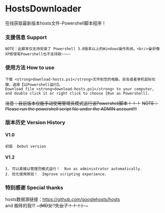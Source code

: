 # HostsDownloader
在线获取最新版本hosts文件-Powershell脚本程序！

### 支援信息 Support

    NOTE：此脚本仅支持安装了 Powershell 3.0版本以上的Windows操作系统。<br/>😭好像XP即使有Powershell也不支持欸~~~~
    
### 使用方法 How to use

    下载 <strong>download-hosts.ps1</strong>文件到您的电脑，双击或者单机鼠标右键，选择【以Powershell运行】。
    Download file <strong>download-hosts.ps1</strong> to your computer, and double click it or right click to choose [Run as Powershell].

<del> 注意：目前版本仅能手动使用管理员模式运行该Powershell脚本！！！</del>
<del>  NOTE：Please run the powershell script file under the ADMIN account!!! </del>

### 版本历史 Version History
#### V1.0 
    初版  Debut version

#### V1.2
    1. 可以直接以管理员模式运行！  Run as administrator automatically. 
    2. 优化使用体验！  Improve scripting experience.

### 特别感谢 Special thanks
hosts数据源链接：https://github.com/googlehosts/hosts
<br/>
and 搬砖的我!!!  ~~~(MD又™失业了！！！）~~~
